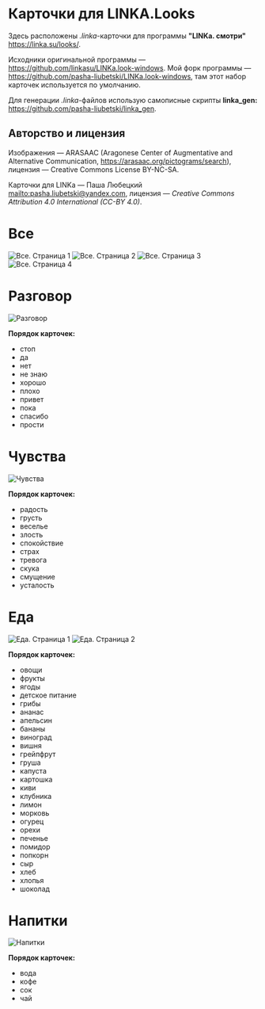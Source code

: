 # Карточки для LINKA.Looks

Здесь расположены _.linka_-карточки для программы __"LINKa. смотри"__ <https://linka.su/looks/>. 

Исходники оригинальной программы —  <https://github.com/linkasu/LINKa.look-windows>. Мой форк программы — <https://github.com/pasha-liubetski/LINKa.look-windows>, там этот набор карточек используется по умолчанию.

Для генерации _.linka_-файлов использую самописные скрипты __linka_gen:__ <https://github.com/pasha-liubetski/linka_gen>.

## Авторство и лицензия

Изображения — ARASAAC (Aragonese Center of Augmentative and Alternative Communication, https://arasaac.org/pictograms/search), лицензия — Creative Commons License BY-NC-SA.

Карточки для LINKa — Паша Любецкий <mailto:pasha.liubetski@yandex.com>, лицензия — _Creative Commons Attribution 4.0 International (CC-BY 4.0)_.

# Все

![Все. Страница 1](Все_1.png)
![Все. Страница 2](Все_2.png)
![Все. Страница 3](Все_3.png)
![Все. Страница 4](Все_4.png)

# Разговор

![Разговор](Разговор.png)

__Порядок карточек:__

- стоп
- да
- нет
- не знаю
- хорошо
- плохо
- привет
- пока
- спасибо
- прости

# Чувства

![Чувства](Чувства.png)

__Порядок карточек:__

- радость
- грусть
- веселье
- злость
- спокойствие
- страх
- тревога
- скука
- смущение
- усталость

# Еда

![Еда. Страница 1](Еда_1.png)
![Еда. Страница 2](Еда_2.png)

__Порядок карточек:__

- овощи
- фрукты
- ягоды
- детское питание
- грибы
- ананас
- апельсин
- бананы
- виноград
- вишня
- грейпфрут
- груша
- капуста
- картошка
- киви
- клубника
- лимон
- морковь
- огурец
- орехи
- печенье
- помидор
- попкорн
- сыр
- хлеб
- хлопья
- шоколад

# Напитки

![Напитки](Напитки.png)

__Порядок карточек:__

- вода
- кофе
- сок
- чай
